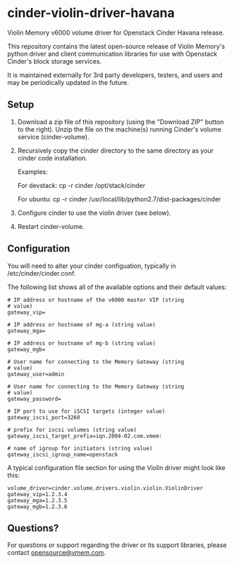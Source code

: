 cinder-violin-driver-havana
===========================

Violin Memory v6000 volume driver for Openstack Cinder Havana release.

This repository contains the latest open-source release of Violin
Memory's python driver and client communication libraries for use with
Openstack Cinder's block storage services.

It is maintained externally for 3rd party developers, testers, and
users and may be periodically updated in the future.

Setup
-----

1. Download a zip file of this repository (using the "Download ZIP"
   button to the right).  Unzip the file on the machine(s) running
   Cinder's volume service (cinder-volume).

2. Recursively copy the cinder directory to the same directory as your
   cinder code installation.

    Examples:

    For devstack: cp -r cinder /opt/stack/cinder

    For ubuntu: cp -r cinder /usr/local/lib/python2.7/dist-packages/cinder

3. Configure cinder to use the violin driver (see below).

4. Restart cinder-volume.

Configuration
-------------

You will need to alter your cinder configuation, typically in
/etc/cinder/cinder.conf.

The following list shows all of the available options and their
default values:

    # IP address or hostname of the v6000 master VIP (string
    # value)
    gateway_vip=

    # IP address or hostname of mg-a (string value)
    gateway_mga=

    # IP address or hostname of mg-b (string value)
    gateway_mgb=

    # User name for connecting to the Memory Gateway (string
    # value)
    gateway_user=admin

    # User name for connecting to the Memory Gateway (string
    # value)
    gateway_password=

    # IP port to use for iSCSI targets (integer value)
    gateway_iscsi_port=3260

    # prefix for iscsi volumes (string value)
    gateway_iscsi_target_prefix=iqn.2004-02.com.vmem:

    # name of igroup for initiators (string value)
    gateway_iscsi_igroup_name=openstack

A typical configuration file section for using the Violin driver might
look like this:

    volume_driver=cinder.volume.drivers.violin.violin.ViolinDriver
    gateway_vip=1.2.3.4
    gateway_mga=1.2.3.5
    gateway_mgb=1.2.3.6

Questions?
----------

For questions or support regarding the driver or its support
libraries, please contact opensource@vmem.com.